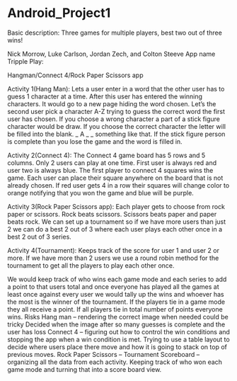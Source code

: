 # Android_Project1
<p>Basic description: Three games for multiple players, best two out of three wins!</p>

<p>Nick Morrow, Luke Carlson, Jordan Zech, and Colton Steeve App name Tripple Play: </p>

<p>Hangman/Connect 4/Rock Paper Scissors app<p>
<p>Activity 1(Hang Man): Lets a user enter in a word that the other user has to guess 1 character at a time. After this user has entered the winning characters. It would go to a new page hiding the word chosen. Let’s the second user pick a character A-Z trying to guess the correct word the first user has chosen. If you choose a wrong character a part of a stick figure character would be draw. If you choose the correct character the letter will be filled into the blank. _ A _ _ something like that. If the stick figure person is complete than you lose the game and the word is filled in.<p>

<p>Activity 2(Connect 4): The Connect 4 game board has 5 rows and 5 columns. Only 2 users can play at one time. First user is always red and user two is always blue. The first player to connect 4 squares wins the game. Each user can place their square anywhere on the board that is not already chosen. If red user gets 4 in a row their squares will change color to orange notifying that you won the game and blue will be purple.<p>

<p>Activity 3(Rock Paper Scissors app): Each player gets to choose from rock paper or scissors. Rock beats scissors. Scissors beats paper and paper beats rock. We can set up a tournament so if we have more users than just 2 we can do a best 2 out of 3 where each user plays each other once in a best 2 out of 3 series.
  
<p>Activity 4(Tournament): Keeps track of the score for user 1 and user 2 or more. If we have more than 2 users we use a round robin method for the tournament to get all the players to play each other once.<p>
  
<p>We would keep track of who wins each game mode and each series to add a point to that users total and once everyone has played all the games at least once against every user we would tally up the wins and whoever has the most is the winner of the tournament. If the players tie in a game mode they all receive a point. If all players tie in total number of points everyone wins. Risks Hang man – rendering the correct image when needed could be tricky Decided when the image after so many guesses is complete and the user has loss Connect 4 – figuring out how to control the win conditions and stopping the app when a win condition is met. Trying to use a table layout to decide where users place there move and how it is going to stack on top of previous moves. Rock Paper Scissors – Tournament Scoreboard – organizing all the data from each activity. Keeping track of who won each game mode and turning that into a score board view.<p>
